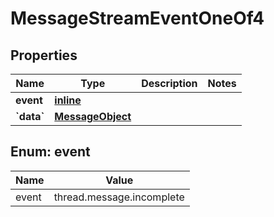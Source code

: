 
# MessageStreamEventOneOf4

## Properties
| Name | Type | Description | Notes |
| ------------ | ------------- | ------------- | ------------- |
| **event** | [**inline**](#Event) |  |  |
| **&#x60;data&#x60;** | [**MessageObject**](MessageObject.md) |  |  |


<a id="Event"></a>
## Enum: event
| Name | Value |
| ---- | ----- |
| event | thread.message.incomplete |



